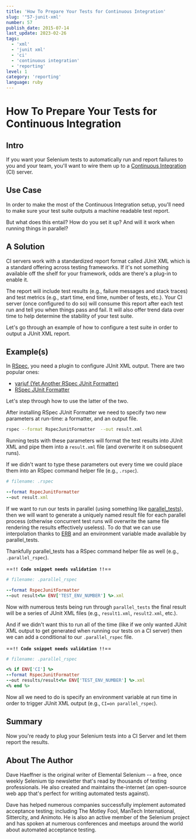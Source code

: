 ```yaml
---
title: 'How To Prepare Your Tests for Continuous Integration'
slug: '"57-junit-xml'
number: 57
publish_date: 2015-07-14
last_update: 2023-02-26
tags:
  - 'xml'
  - 'junit xml'
  - 'ci'
  - 'continuous integration'
  - 'reporting'
level: 1
category: 'reporting'
language: ruby
---
```


# How To Prepare Your Tests for Continuous Integration

## Intro

If you want your Selenium tests to automatically run and report failures to you and your team, you'll want to wire them up to a [Continuous Integration](http://en.wikipedia.org/wiki/Continuous_integration) (CI) server.

## Use Case

In order to make the most of the Continuous Integration setup, you'll need to make sure your test suite outputs a machine readable test report.

But what does this entail? How do you set it up? And will it work when running things in parallel?

## A Solution

CI servers work with a standardized report format called JUnit XML which is a standard offering across testing frameworks. If it's not something available off the shelf for your framework, odds are there's a plug-in to enable it.

The report will include test results (e.g., failure messages and stack traces) and test metrics (e.g., start time, end time, number of tests, etc.). Your CI server (once configured to do so) will consume this report after each test run and tell you when things pass and fail. It will also offer trend data over time to help determine the stability of your test suite.

Let's go through an example of how to configure a test suite in order to output a JUnit XML report.

## Example(s)

In [RSpec](http://rspec.info/), you need a plugin to configure JUnit XML output. There are two popular ones:

+ [yarjuf (Yet Another RSpec JUnit Formatter)](https://github.com/natritmeyer/yarjuf)
+ [RSpec JUnit Formatter](https://github.com/sj26/rspec_junit_formatter)

Let's step through how to use the latter of the two.

After installing RSpec JUnit Formatter we need to specify two new parameters at run-time: a formatter, and an output file.

```sh
rspec --format RspecJunitFormatter  --out result.xml
```

Running tests with these parameters will format the test results into JUnit XML and pipe them into a `result.xml` file (and overwrite it on subsequent runs).

If we didn't want to type these parameters out every time we could place them into an RSpec command helper file (e.g., `.rspec`).

```ruby
# filename: .rspec

--format RspecJunitFormatter
--out result.xml
```

If we want to run our tests in parallel (using something like [parallel_tests](https://github.com/grosser/parallel_tests)), then we will want to generate a uniquely named result file for each parallel process (otherwise concurrent test runs will overwrite the same file rendering the results effectively useless). To do that we can use interpolation thanks to [ERB](http://www.stuartellis.eu/articles/erb/) and an environment variable made available by parallel_tests.

Thankfully parallel_tests has a RSpec command helper file as well (e.g., `.parallel_rspec`).

==**`!! Code snippet needs validation !!`**==
```ruby
# filename: .parallel_rspec

--format RspecJunitFormatter
--out result<%= ENV['TEST_ENV_NUMBER'] %>.xml
```

Now with numerous tests being run through `parallel_tests` the final result will be a series of JUnit XML files (e.g., `result1.xml`, `result2.xml`, etc.).

And if we didn't want this to run all of the time (like if we only wanted JUnit XML output to get generated when running our tests on a CI server) then we can add a conditional to our `.parallel_rspec` file.

==**`!! Code snippet needs validation !!`**==
```ruby
# filename: .parallel_rspec

<% if ENV['CI'] %>
--format RspecJunitFormatter
--out results/result<%= ENV['TEST_ENV_NUMBER'] %>.xml
<% end %>
```

Now all we need to do is specify an environment variable at run time in order to trigger JUnit XML output (e.g., `CI=on parallel_rspec`).

## Summary

Now you're ready to plug your Selenium tests into a CI Server and let them report the results.

## About The Author

Dave Haeffner is the original writer of Elemental Selenium -- a free, once weekly Selenium tip newsletter that's read by thousands of testing professionals. He also created and maintains the-internet (an open-source web app that's perfect for writing automated tests against).

Dave has helped numerous companies successfully implement automated acceptance testing; including The Motley Fool, ManTech International, Sittercity, and Animoto. He is also an active member of the Selenium project and has spoken at numerous conferences and meetups around the world about automated acceptance testing.
